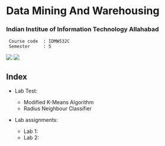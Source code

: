 # Data Mining And Warehousing
### Indian Institue of Information Technology Allahabad

```
 Course code  :	IDMW532C
 Semester     :	5
```

![](https://img.shields.io/badge/language-C-brightgreen.svg)
![](https://img.shields.io/badge/language-python-blueviolet)

 
## Index

* Lab Test:
  + Modified K-Means Algorithm
  + Radius Neighbour Classifier

* Lab assignments:
  + Lab 1:
  + Lab 2:
